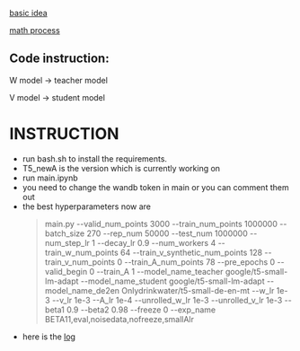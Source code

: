 
[basic idea](https://github.com/KevinZhoutianyi/Self-teaching-for-machine-translation/blob/main/ref/MT_self_teaching.pdf)

[math process](https://github.com/KevinZhoutianyi/Self-teaching-for-machine-translation/blob/main/ref/mt_math_withlambda.pdf)

## Code instruction:
W model -> teacher model

V model -> student model


# INSTRUCTION
- run bash.sh to install the requirements.
- T5_newA is the version which is currently working on
- run main.ipynb
- you need to change the wandb token in main or you can comment them out
- the best hyperparameters now are 
  >main.py --valid_num_points 3000 --train_num_points 1000000 --batch_size 270 --rep_num 50000 --test_num 1000000 --num_step_lr 1 --decay_lr 0.9 --num_workers 4 --train_w_num_points 64 --train_v_synthetic_num_points 128 --train_v_num_points 0 --train_A_num_points 78 --pre_epochs 0 --valid_begin 0 --train_A 1 --model_name_teacher google/t5-small-lm-adapt --model_name_student google/t5-small-lm-adapt --model_name_de2en Onlydrinkwater/t5-small-de-en-mt --w_lr 1e-3 --v_lr 1e-3 --A_lr 1e-4 --unrolled_w_lr 1e-3 --unrolled_v_lr 1e-3 --beta1 0.9 --beta2 0.98 --freeze 0 --exp_name BETA11,eval,noisedata,nofreeze,smallAlr
- here is the [log](https://wandb.ai/onlydrinkwater/Selftraining/runs/1pi3rin8/overview?workspace=user-onlydrinkwater)

